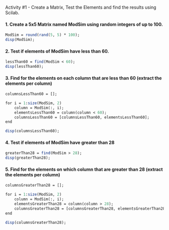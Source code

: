 Activity #1 - Create a Matrix, Test the Elements and find the results using Scilab.

#### 1. Create a 5x5 Matrix named ModSim using random integers of up to 100.

```scilab
ModSim = round(rand(5, 5) * 100);
disp(ModSim);
```

#### 2. Test if elements of ModSim have less than 60.

```scilab
lessThan60 = find(ModSim < 60);
disp(lessThan60);
```

#### 3. Find for the elements on each column that are less than 60 (extract the elements per column)

```scilab
columnsLessThan60 = [];

for i = 1:size(ModSim, 2)
    column = ModSim(:, i);
    elementsLessThan60 = column(column < 60);
    columnsLessThan60 = [columnsLessThan60, elementsLessThan60];
end

disp(columnsLessThan60);
```

#### 4. Test if elements of ModSim have greater than 28

```scilab
greaterThan28 = find(ModSim > 28);
disp(greaterThan28);
```

#### 5. Find for the elements on which column that are greater than 28 (extract the elements per column)

```scilab
columnsGreaterThan28 = [];

for i = 1:size(ModSim, 2)
    column = ModSim(:, i);
    elementsGreaterThan28 = column(column > 28);
    columnsGreaterThan28 = [columnsGreaterThan28, elementsGreaterThan28];
end

disp(columnsGreaterThan28);
```
